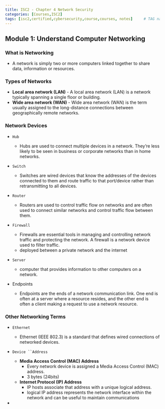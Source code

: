 ```yaml
---
title: ISC2 - Chapter 4 Network Security
categories: [Courses,ISC2]
tags: [isc2,certified,cybersecurity,course,courses, notes]     # TAG names should always be lowercase
---
```


## Module 1: Understand Computer Networking
### What is Networking
+ A network is simply two or more computers linked together to share data, information or resources.

### Types of Networks
+ **Local area network (LAN)** - A local area network (LAN) is a network typically spanning a single floor or building.
+ **Wide area network (WAN)** - Wide area network (WAN) is the term usually assigned to the long-distance connections between geographically remote networks.

### Network Devices
+ `Hub`
  + Hubs are used to connect multiple devices in a network. They’re less likely to be seen in business or corporate networks than in home networks. 

+ `Switch`
  + Switches are wired devices that know the addresses of the devices connected to them and route traffic to that port/device rather than retransmitting to all devices.

+ `Router`
  + Routers are used to control traffic flow on networks and are often used to connect similar networks and control traffic flow between them.

+ `Firewall`
  + Firewalls are essential tools in managing and controlling network traffic and protecting the network. A firewall is a network device used to filter traffic.
  + deployed between a private network and the internet

+ `Server`
  + computer that provides information to other computers on a network.

+ Endpoints
  + Endpoints are the ends of a network communication link. One end is often at a server where a resource resides, and the other end is often a client making a request to use a network resource.

### Other Networking Terms
+ `Ethernet`
  + Ethernet (IEEE 802.3) is a standard that defines wired connections of networked devices.

+ `Device ``Address`
  + **Media Access Control (MAC) Address**
    + Every network device is assigned a Media Access Control (MAC) address.
    + 3 bytes (24bits)
  + **Internet Protocol (IP) Address**
    + IP hosts associate that address with a unique logical address.
    +  logical IP address represents the network interface within the network and can be useful to maintain communications

+ 